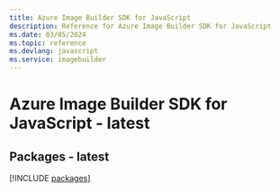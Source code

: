 ```yaml
---
title: Azure Image Builder SDK for JavaScript
description: Reference for Azure Image Builder SDK for JavaScript
ms.date: 03/05/2024
ms.topic: reference
ms.devlang: javascript
ms.service: imagebuilder
---
```

# Azure Image Builder SDK for JavaScript - latest
## Packages - latest
[!INCLUDE [packages](image-builder-index.md)]